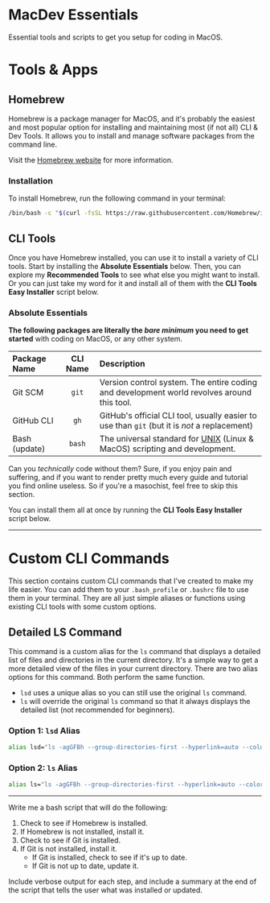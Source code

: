 # MacDev Essentials

Essential tools and scripts to get you setup for coding in MacOS.


# Tools & Apps
## Homebrew
Homebrew is a package manager for MacOS, and it's probably the easiest and most popular option for installing and maintaining most (if not all) CLI & Dev Tools. It allows you to install and manage software packages from the command line.

Visit the [Homebrew website](https://brew.sh/) for more information.

### Installation

To install Homebrew, run the following command in your terminal:
```bash
/bin/bash -c "$(curl -fsSL https://raw.githubusercontent.com/Homebrew/install/HEAD/install.sh)"
```

## CLI Tools
Once you have Homebrew installed, you can use it to install a variety of CLI tools. Start by installing the **Absolute Essentials** below. Then, you can explore my **Recommended Tools** to see what else you might want to install. Or you can just take my word for it and install all of them with the **CLI Tools Easy Installer** script below.

### Absolute Essentials
**The following packages are literally the *bare minimum* you need to get started** with coding on MacOS, or any other system.

| Package Name | CLI Name | Description |
| :--- | :---: | :--- |
| Git SCM | `git` | Version control system. The entire coding and development  world revolves around this tool. |
| GitHub CLI | `gh` | GitHub's official CLI tool, usually easier to use than `git` (but it is *not* a replacement) |
| Bash (update) | `bash` | The universal standard for [UNIX](https://en.wikipedia.org/wiki/Unix) (Linux & MacOS) scripting and development. |


Can you *technically* code without them? Sure, if you enjoy pain and suffering, and if you want to render pretty much every guide and tutorial you find online useless. So if you're a masochist, feel free to skip this section.

You can install them all at once by running the **CLI Tools Easy Installer** script below.



---

# Custom CLI Commands
This section contains custom CLI commands that I've created to make my life easier. You can add them to your `.bash_profile` or `.bashrc` file to use them in your terminal. They are all just simple aliases or functions using existing CLI tools with some custom options.

## Detailed LS Command
This command is a custom alias for the `ls` command that displays a detailed list of files and directories in the current directory. It's a simple way to get a more detailed view of the files in your current directory. There are two alias options for this command. Both perform the same function.
- `lsd` uses a unique alias so you can still use the original `ls` command.
- `ls` will override the original `ls` command so that it always displays the detailed list (not recommended for beginners).

### Option 1: `lsd` Alias
```bash
alias lsd="ls -agGFBh --group-directories-first --hyperlink=auto --color=auto"
```

### Option 2: `ls` Alias
```bash
alias ls="ls -agGFBh --group-directories-first --hyperlink=auto --color=auto"
```



---

Write me a bash script that will do the following:
1. Check to see if Homebrew is installed.
2. If Homebrew is not installed, install it.
3. Check to see if Git is installed.
4. If Git is not installed, install it.
	- If Git is installed, check to see if it's up to date.
	- If Git is not up to date, update it.

Include verbose output for each step, and include a summary at the end of the script that tells the user what was installed or updated.